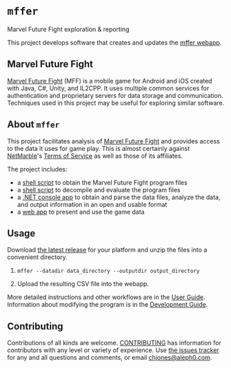 # `mffer`

Marvel Future Fight exploration & reporting

This project develops software that creates and updates the
[mffer webapp](https://mffer.org).

## Marvel Future Fight

[Marvel Future Fight](http://www.marvelfuturefight.com/) (MFF) is a mobile game
for Android and iOS created with Java, C#, Unity, and IL2CPP. It uses multiple
common services for authentication and proprietary servers for data storage and
communication. Techniques used in this project may be useful for exploring
similar software.

## About `mffer`

This project facilitates analysis of [Marvel Future Fight](#marvel-future-fight)
and provides access to the data it uses for game play. This is almost certainly
against [NetMarble](https://netmarble.com)'s
[Terms of Service](https://help.netmarble.com/terms/terms_of_service_en) as well
as those of its affiliates.

The project includes:

-   a [shell script](docs/apkdl.md) to obtain the Marvel Future Fight
    program files
-   a [shell script](docs/autoanalyze.md) to decompile and evaluate the program
    files
-   a [.NET console app](docs/mffer.md) to obtain and parse the data files,
    analyze the data, and output information in an open and usable format
-   a [web app](docs/webapp.md) to present and use the game data

## Usage

Download
[the latest release](https://github.com/therealchjones/mffer/releases/latest)
for your platform and unzip the files into a convenient directory.

1.  ```shell
    mffer --datadir data_directory --outputdir output_directory
    ```
2.  Upload the resulting CSV file into the webapp.

More detailed instructions and other workflows are in the
[User Guide](docs/USAGE.md). Information about modifying the program is in the
[Development Guide](docs/Development.md).

## Contributing

Contributions of all kinds are welcome. [CONTRIBUTING](CONTRIBUTING.md) has
information for contributors with any level or variety of experience. Use
[the issues tracker](https://github.com/therealchjones/mffer/issues) for any
and all questions and comments, or email <chjones@aleph0.com>.

